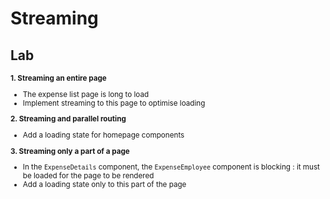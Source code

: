 <!-- .slide: class="exercice" -->

# Streaming

## Lab

<small>

**1. Streaming an entire page**

- The expense list page is long to load
- Implement streaming to this page to optimise loading

**2. Streaming and parallel routing**

- Add a loading state for homepage components

**3. Streaming only a part of a page**

- In the `ExpenseDetails` component, the `ExpenseEmployee` component is blocking : it must be loaded for the page to be rendered
- Add a loading state only to this part of the page

</small>
